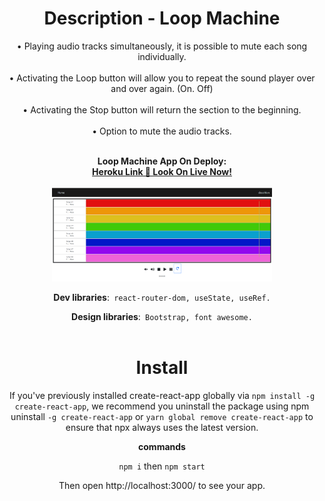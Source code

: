 
<div align="center">
<h1 align="center"><b>Description - Loop Machine</b></h1>

<a>• Playing audio tracks simultaneously, it is possible to mute each song individually.</a><br><br>
<a>• Activating the Loop button will allow you to repeat the sound player over and over again. (On. Off) </a><br><br>
<a>• Activating the Stop button will return the section to the beginning.</a><br><br>
<a>• Option to mute the audio tracks.</a><br><br>

<p align="center">
  <b>Loop Machine App On Deploy:</b><br>
  <a href="https://loop-m.herokuapp.com/"><b>Heroku Link 📲 Look On Live Now!</b></a> 
  <br>
<br><img src="https://github.com/BENJAMIN-1-WS/loop-machine-react/blob/main/src/Screenshot%202022-01-03%20115756.png" onClick="www.google.com" width="70%" ><br>
</p>




**Dev libraries**:` react-router-dom, useState, useRef.`

**Design libraries**:` Bootstrap, font awesome.`
<br><br>
<h1 align="center"><b>Install</b></h1>
  
If you've previously installed create-react-app globally via `npm install -g create-react-app`,
we recommend you uninstall the package using npm uninstall `-g create-react-app` or `yarn global remove create-react-app` to ensure that npx always uses the latest version.
  
**commands**

`npm i`  then  `npm start`


Then open http://localhost:3000/ to see your app.

<br><br>



<br>

<br>
</div>
